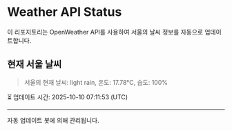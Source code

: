 
# Weather API Status

이 리포지토리는 OpenWeather API를 사용하여 서울의 날씨 정보를 자동으로 업데이트합니다.

## 현재 서울 날씨
> 서울의 현재 날씨: light rain, 온도: 17.78°C, 습도: 100%

⏳ 업데이트 시간: 2025-10-10 07:11:53 (UTC)

---
자동 업데이트 봇에 의해 관리됩니다.
